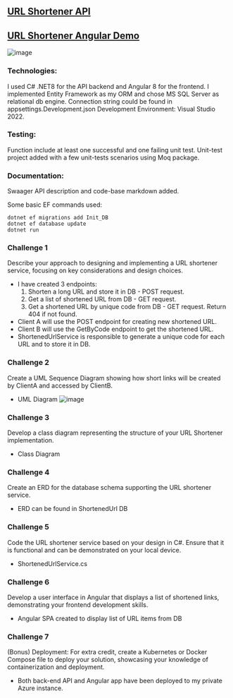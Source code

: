 ## [URL Shortener API](https://url-shortener-api.azurewebsites.net)
## [URL Shortener Angular Demo](https://mockme.azurewebsites.net/shortly)

![image](https://github.com/user-attachments/assets/78d74bec-6676-4c37-b09a-77866e7f5a08)

### Technologies:
I used C# .NET8 for the API backend and Angular 8 for the frontend. 
I implemented Entity Framework as my ORM and chose MS SQL Server as relational db engine.
Connection string could be found in appsettings.Development.json
Development Environment: Visual Studio 2022.

### Testing:
Function include at least one successful and one failing unit test.
Unit-test project added with a few unit-tests scenarios using Moq package.

### Documentation:
Swaager API description and code-base markdown added.

Some basic EF commands used:
```
dotnet ef migrations add Init_DB
dotnet ef database update
dotnet run
```
### Challenge 1 
Describe your approach to designing and implementing a URL shortener service, focusing on key considerations and design choices. 
* I have created 3 endpoints:
    1. Shorten a long URL and store it in DB - POST request.
    2. Get a list of shortened URL from DB - GET request.
    3. Get a shortened URL by unique code from DB - GET request. Return 404 if not found.
* Client A will use the POST endpoint for creating new shortened URL.
* Client B will use the GetByCode endpoint to get the shortened URL.
* ShortenedUrlService is responsible to generate a unique code for each URL and to store it in DB.

### Challenge 2 
Create a UML Sequence Diagram showing how short links will be created by ClientA and accessed by ClientB.
* UML Diagram
![image](https://github.com/user-attachments/assets/609fe8f7-237b-411d-84d7-b69e166d1278)

### Challenge 3 
Develop a class diagram representing the structure of your URL Shortener implementation. 
* Class Diagram

### Challenge 4 
Create an ERD for the database schema supporting the URL shortener service.
* ERD can be found in ShortenedUrl DB 

### Challenge 5 
Code the URL shortener service based on your design in C#. Ensure that it is functional and can be demonstrated on your local device. 
* ShortenedUrlService.cs

### Challenge 6 
Develop a user interface in Angular that displays a list of shortened links, demonstrating your frontend development skills.
* Angular SPA created to display list of URL items from DB

### Challenge 7 
(Bonus) Deployment: For extra credit, create a Kubernetes or Docker Compose file to deploy your solution, showcasing your knowledge of containerization and deployment.
* Both back-end API and Angular app have been deployed to my private Azure instance.
